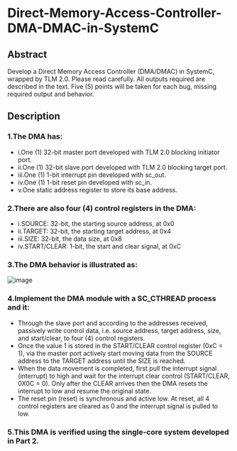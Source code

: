 # Direct-Memory-Access-Controller-DMA-DMAC-in-SystemC
## Abstract
Develop a Direct Memory Access Controller (DMA/DMAC) in SystemC, wrapped by TLM 2.0.
Please read carefully. All outputs required are described in the text. Five (5) points will be taken for each bug, missing required output and behavior.

## Description

### 1.The DMA has:
- i.One (1) 32-bit master port developed with TLM 2.0 blocking initiator port.
- ii.One (1) 32-bit slave port developed with TLM 2.0 blocking target port.
- iii.One (1) 1-bit interrupt pin developed with sc_out.
- iv.One (1) 1-bit reset pin developed with sc_in.
- v.One static address register to store its base address.
### 2.There are also four (4) control registers in the DMA:
- i.SOURCE: 32-bit, the starting source address, at 0x0
- ii.TARGET: 32-bit, the starting target address, at 0x4
- iii.SIZE: 32-bit, the data size, at 0x8
- iv.START/CLEAR: 1-bit, the start and clear signal, at 0xC
### 3.The DMA behavior is illustrated as:
![image](https://github.com/user-attachments/assets/30a48f94-edab-4a78-8500-71d9e0454dae)
### 4.Implement the DMA module with a SC_CTHREAD process and it:
- Through the slave port and according to the addresses received, passively write control data, i.e. source address, target address, size, and start/clear, to four (4) control registers.
- Once the value 1 is stored in the START/CLEAR control register (0xC = 1), via the master port actively start moving data from the SOURCE address to the TARGET address until the SIZE is reached.
- When the data movement is completed, first pull the interrupt signal (interrupt) to high and wait for the interrupt clear control (START/CLEAR, 0X0C = 0). Only after the CLEAR arrives then the DMA resets the interrupt to low and resume the original state.
- The reset pin (reset) is synchronous and active low. At reset, all 4 control registers are cleared as 0 and the interrupt signal is pulled to low.
### 5.This DMA is verified using the single-core system developed in Part 2. 
